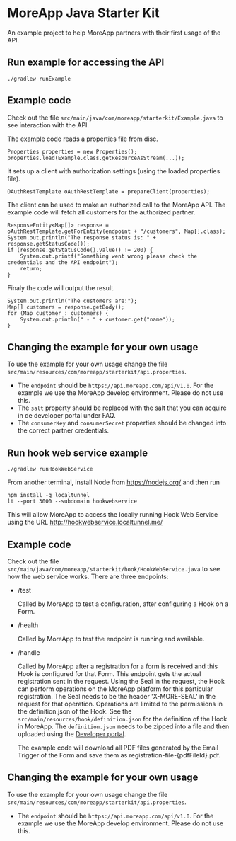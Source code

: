 # MoreApp Java Starter Kit

An example project to help MoreApp partners with their first usage of the API.

## Run example for accessing the API

```
./gradlew runExample
```

## Example code

Check out the file `src/main/java/com/moreapp/starterkit/Example.java` to see interaction with the API.

The example code reads a properties file from disc.

```
Properties properties = new Properties();
properties.load(Example.class.getResourceAsStream(...));
```

It sets up a client with authorization settings (using the loaded properties file).

```
OAuthRestTemplate oAuthRestTemplate = prepareClient(properties);
```

The client can be used to make an authorized call to the MoreApp API. The example code will fetch all customers for the authorized partner.

```
ResponseEntity<Map[]> response = oAuthRestTemplate.getForEntity(endpoint + "/customers", Map[].class);
System.out.println("The response status is: " + response.getStatusCode());
if (response.getStatusCode().value() != 200) {
    System.out.printf("Something went wrong please check the credentials and the API endpoint");
    return;
}
```

Finaly the code will output the result.

```
System.out.println("The customers are:");
Map[] customers = response.getBody();
for (Map customer : customers) {
    System.out.println(" - " + customer.get("name"));
}
```

## Changing the example for your own usage

To use the example for your own usage change the file `src/main/resources/com/moreapp/starterkit/api.properties`.

- The `endpoint` should be `https://api.moreapp.com/api/v1.0`. For the example we use the MoreApp develop environment. Please do not use this.  
- The `salt` property should be replaced with the salt that you can acquire in de developer portal under FAQ. 
- The `consumerKey` and `consumerSecret` properties should be changed into the correct partner credentials.


## Run hook web service example

```
./gradlew runHookWebService
```

From another terminal, install Node from https://nodejs.org/ and then run
```
npm install -g localtunnel
lt --port 3000 --subdomain hookwebservice
```
This will allow MoreApp to access the locally running Hook Web Service using the URL http://hookwebservice.localtunnel.me/


## Example code

Check out the file `src/main/java/com/moreapp/starterkit/hook/HookWebService.java` to see how the web service works.
There are three endpoints:

- /test

    Called by MoreApp to test a configuration, after configuring a Hook on a Form.

- /health

    Called by MoreApp to test the endpoint is running and available.

- /handle

    Called by MoreApp after a registration for a form is received and this Hook is configured for that Form.
    This endpoint gets the actual registration sent in the request.
    Using the Seal in the request, the Hook can perform operations on the MoreApp platform for this particular registration.
    The Seal needs to be the header 'X-MORE-SEAL' in the request for that operation. Operations are limited to the permissions in the definition.json of the Hook.
    See the `src/main/resources/hook/definition.json` for the definition of the Hook in MoreApp.
    The `definition.json` needs to be zipped into a file and then uploaded using the [Developer portal](https://developer.moreapp.com).

    The example code will download all PDF files generated by the Email Trigger of the Form and save them as registration-file-{pdfFileId}.pdf.

## Changing the example for your own usage

To use the example for your own usage change the file `src/main/resources/com/moreapp/starterkit/api.properties`.

- The `endpoint` should be `https://api.moreapp.com/api/v1.0`. For the example we use the MoreApp develop environment. Please do not use this.
